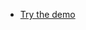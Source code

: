 <TeaserBlock  slots="buttons" className="primaryBtn tryDemo"/>

- [Try the demo](https://developer.adobe.com/express-add-ons/docs/guides/getting_started/)